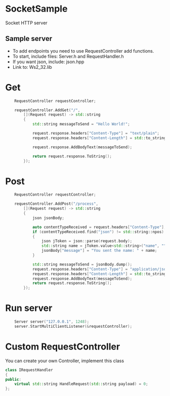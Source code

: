 # SocketSample
Socket HTTP server

## Sample server
* To add endpoints you need to use RequestController add functions.
* To start, include files: Server.h and RequestHandler.h
* If you want json, include: json.hpp
* Link to: Ws2_32.lib

# Get
```c++
	RequestController requestController;

	requestController.AddGet("/",
		[](Request request) -> std::string
		{
			std::string messageToSend = "Hello World!";

			request.response.headers["Content-Type"] = "text/plain";
			request.response.headers["Content-Length"] = std::to_string(messageToSend.size());

			request.response.AddBodyText(messageToSend);

			return request.response.ToString();
		});
```

# Post
```c++
	RequestController requestController;

	requestController.AddPost("/process",
		[](Request request) -> std::string
		{
			json jsonBody;

			auto contentTypeReceived = request.headers["Content-Type"];
			if (contentTypeReceived.find("json") != std::string::npos)
			{
				json jToken = json::parse(request.body);
				std::string name = jToken.value<std::string>("name", "");
				jsonBody["message"] = "You sent the name: " + name;
			}

			std::string messageToSend = jsonBody.dump();
			request.response.headers["Content-Type"] = "application/json";
			request.response.headers["Content-Length"] = std::to_string(messageToSend.size());
			request.response.AddBodyText(messageToSend);
			return request.response.ToString();
		});
```

# Run server
```c++
	Server server("127.0.0.1", 1248);
	server.StartMultiClientListener(&requestController);
```

# Custom RequestController
You can create your own Controller, implement this class
```c++
class IRequestHandler
{
public:
	virtual std::string HandleRequest(std::string payload) = 0;
};
```
